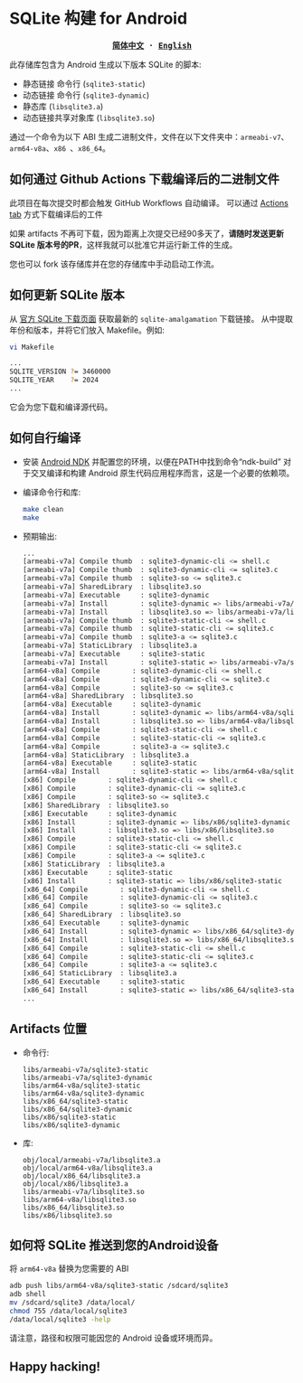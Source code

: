 # SQLite 构建 for Android

<div align="center">
<strong>
<samp>

[简体中文](README_zh.md) · [English](README.md)

</samp>
</strong>
</div>

此存储库包含为 Android 生成以下版本 SQLite 的脚本:
- 静态链接 命令行 (`sqlite3-static`)
- 动态链接 命令行 (`sqlite3-dynamic`)
- 静态库 (`libsqlite3.a`)
- 动态链接共享对象库 (`libsqlite3.so`)

通过一个命令为以下 ABI 生成二进制文件，文件在以下文件夹中：`armeabi-v7`、`arm64-v8a`、`x86 `、`x86_64`。

## 如何通过 Github Actions 下载编译后的二进制文件

此项目在每次提交时都会触发 GitHub Workflows 自动编译。
可以通过 [Actions tab](https://github.com/zjw2017/sqlite3-android/actions) 方式下载编译后的工件

如果 artifacts 不再可下载，因为距离上次提交已经90多天了，**请随时发送更新 SQLite 版本号的PR**，这样我就可以批准它并运行新工件的生成。

您也可以 fork 该存储库并在您的存储库中手动启动工作流。


## 如何更新 SQLite 版本

从 [官方 SQLite 下载页面](http://www.sqlite.org/download.html) 获取最新的 `sqlite-amalgamation` 下载链接。
从中提取年份和版本，并将它们放入 Makefile。例如:

```bash
vi Makefile

...
SQLITE_VERSION ?= 3460000
SQLITE_YEAR    ?= 2024
...
```

它会为您下载和编译源代码。


## 如何自行编译

- 安装 [Android NDK](https://developer.android.google.cn/ndk/downloads?hl=zh-cn) 并配置您的环境，以便在PATH中找到命令“ndk-build”
对于交叉编译和构建 Android 原生代码应用程序而言，这是一个必要的依赖项。


- 编译命令行和库:
  ```bash
  make clean
  make
  ```

- 预期输出:
  ```bash
  ...
  [armeabi-v7a] Compile thumb  : sqlite3-dynamic-cli <= shell.c
  [armeabi-v7a] Compile thumb  : sqlite3-dynamic-cli <= sqlite3.c
  [armeabi-v7a] Compile thumb  : sqlite3-so <= sqlite3.c
  [armeabi-v7a] SharedLibrary  : libsqlite3.so
  [armeabi-v7a] Executable     : sqlite3-dynamic
  [armeabi-v7a] Install        : sqlite3-dynamic => libs/armeabi-v7a/sqlite3-dynamic
  [armeabi-v7a] Install        : libsqlite3.so => libs/armeabi-v7a/libsqlite3.so
  [armeabi-v7a] Compile thumb  : sqlite3-static-cli <= shell.c
  [armeabi-v7a] Compile thumb  : sqlite3-static-cli <= sqlite3.c
  [armeabi-v7a] Compile thumb  : sqlite3-a <= sqlite3.c
  [armeabi-v7a] StaticLibrary  : libsqlite3.a
  [armeabi-v7a] Executable     : sqlite3-static
  [armeabi-v7a] Install        : sqlite3-static => libs/armeabi-v7a/sqlite3-static
  [arm64-v8a] Compile        : sqlite3-dynamic-cli <= shell.c
  [arm64-v8a] Compile        : sqlite3-dynamic-cli <= sqlite3.c
  [arm64-v8a] Compile        : sqlite3-so <= sqlite3.c
  [arm64-v8a] SharedLibrary  : libsqlite3.so
  [arm64-v8a] Executable     : sqlite3-dynamic
  [arm64-v8a] Install        : sqlite3-dynamic => libs/arm64-v8a/sqlite3-dynamic
  [arm64-v8a] Install        : libsqlite3.so => libs/arm64-v8a/libsqlite3.so
  [arm64-v8a] Compile        : sqlite3-static-cli <= shell.c
  [arm64-v8a] Compile        : sqlite3-static-cli <= sqlite3.c
  [arm64-v8a] Compile        : sqlite3-a <= sqlite3.c
  [arm64-v8a] StaticLibrary  : libsqlite3.a
  [arm64-v8a] Executable     : sqlite3-static
  [arm64-v8a] Install        : sqlite3-static => libs/arm64-v8a/sqlite3-static
  [x86] Compile        : sqlite3-dynamic-cli <= shell.c
  [x86] Compile        : sqlite3-dynamic-cli <= sqlite3.c
  [x86] Compile        : sqlite3-so <= sqlite3.c
  [x86] SharedLibrary  : libsqlite3.so
  [x86] Executable     : sqlite3-dynamic
  [x86] Install        : sqlite3-dynamic => libs/x86/sqlite3-dynamic
  [x86] Install        : libsqlite3.so => libs/x86/libsqlite3.so
  [x86] Compile        : sqlite3-static-cli <= shell.c
  [x86] Compile        : sqlite3-static-cli <= sqlite3.c
  [x86] Compile        : sqlite3-a <= sqlite3.c
  [x86] StaticLibrary  : libsqlite3.a
  [x86] Executable     : sqlite3-static
  [x86] Install        : sqlite3-static => libs/x86/sqlite3-static
  [x86_64] Compile        : sqlite3-dynamic-cli <= shell.c
  [x86_64] Compile        : sqlite3-dynamic-cli <= sqlite3.c
  [x86_64] Compile        : sqlite3-so <= sqlite3.c
  [x86_64] SharedLibrary  : libsqlite3.so
  [x86_64] Executable     : sqlite3-dynamic
  [x86_64] Install        : sqlite3-dynamic => libs/x86_64/sqlite3-dynamic
  [x86_64] Install        : libsqlite3.so => libs/x86_64/libsqlite3.so
  [x86_64] Compile        : sqlite3-static-cli <= shell.c
  [x86_64] Compile        : sqlite3-static-cli <= sqlite3.c
  [x86_64] Compile        : sqlite3-a <= sqlite3.c
  [x86_64] StaticLibrary  : libsqlite3.a
  [x86_64] Executable     : sqlite3-static
  [x86_64] Install        : sqlite3-static => libs/x86_64/sqlite3-static
  ...
  ```


## Artifacts 位置

- 命令行:
  ```
  libs/armeabi-v7a/sqlite3-static
  libs/armeabi-v7a/sqlite3-dynamic
  libs/arm64-v8a/sqlite3-static
  libs/arm64-v8a/sqlite3-dynamic
  libs/x86_64/sqlite3-static
  libs/x86_64/sqlite3-dynamic
  libs/x86/sqlite3-static
  libs/x86/sqlite3-dynamic
  ```

- 库:
  ```
  obj/local/armeabi-v7a/libsqlite3.a
  obj/local/arm64-v8a/libsqlite3.a
  obj/local/x86_64/libsqlite3.a
  obj/local/x86/libsqlite3.a
  libs/armeabi-v7a/libsqlite3.so
  libs/arm64-v8a/libsqlite3.so
  libs/x86_64/libsqlite3.so
  libs/x86/libsqlite3.so
  ```


## 如何将 SQLite 推送到您的Android设备

将 `arm64-v8a` 替换为您需要的 ABI

```bash
adb push libs/arm64-v8a/sqlite3-static /sdcard/sqlite3
adb shell
mv /sdcard/sqlite3 /data/local/
chmod 755 /data/local/sqlite3
/data/local/sqlite3 -help
```

请注意，路径和权限可能因您的 Android 设备或环境而异。


## Happy hacking!
